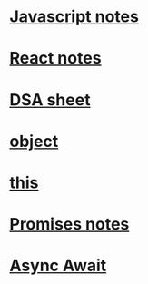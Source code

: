 # [Javascript notes](./javascript.md)
# [React notes](./React.md)
# [DSA sheet](./dsasheet.md)
# [object](./object.md)
# [this](./this.md)
# [Promises notes](./Promises.md)
# [Async Await](./async_await.md)